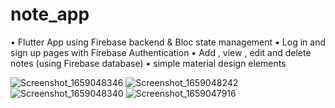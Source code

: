 # note_app

• Flutter App using Firebase backend & Bloc state management 
• Log in and sign up pages with Firebase Authentication 
• Add , view , edit and delete notes (using Firebase database) 
• simple material design elements 

![Screenshot_1659048346](https://user-images.githubusercontent.com/97689966/181654062-4c6c5d78-dd67-48ae-9f1a-20fd07d8f1ad.png)
![Screenshot_1659048242](https://user-images.githubusercontent.com/97689966/181654082-b81bd066-4bc5-41c0-982d-71ef51e1b0d8.png)
![Screenshot_1659048340](https://user-images.githubusercontent.com/97689966/181654100-19d0fb2e-d35a-481c-9e92-66667dc07588.png)
![Screenshot_1659047916](https://user-images.githubusercontent.com/97689966/181654104-99a03fbd-6b6f-460c-bdf7-3dadc0c754c5.png)
